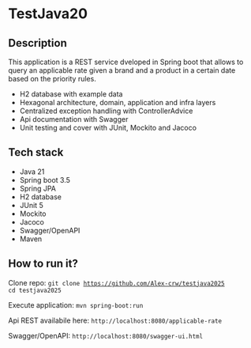 # TestJava20

## Description

This application is a REST service dveloped in Spring boot that allows to query an applicable rate given a brand and a product in a certain date based on the priority rules.

<ul>
    <li>H2 database with example data</li>
    <li>Hexagonal architecture, domain, application and infra layers</li>
    <li>Centralized exception handling with ControllerAdvice</li>
    <li>Api documentation with Swagger</li>
    <li>Unit testing and cover with JUnit, Mockito and Jacoco</li>
</ul>

## Tech stack

<ul>
    <li>Java 21</li>
    <li>Spring boot 3.5</li>
    <li>Spring JPA</li>
    <li>H2 database</li>
    <li>JUnit 5</li>
    <li>Mockito</li>
    <li>Jacoco</li>
    <li>Swagger/OpenAPI</li>
    <li>Maven</li>
</ul>

## How to run it?

Clone repo:
<code>git clone https://github.com/Alex-crw/testjava2025
cd testjava2025</code>

Execute application:
<code>mvn spring-boot:run</code>

Api REST availabile here:
<code>http://localhost:8080/applicable-rate</code>

Swagger/OpenAPI:
<code>http://localhost:8080/swagger-ui.html</code>
